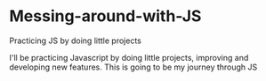 # Messing-around-with-JS
Practicing JS by doing little projects

I'll be practicing Javascript by doing little projects, improving and developing new features.
This is going to be my journey through JS
